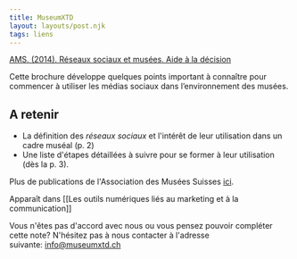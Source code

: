 ```yaml
---
title: MuseumXTD
layout: layouts/post.njk
tags: liens
---
```

[AMS. (2014). Réseaux sociaux et musées. Aide à la décision](https://www.museums.ch/fr/publications/standards/r%C3%A9seaux-sociaux.html)

 Cette brochure développe quelques points important à connaître pour commencer à utiliser les médias sociaux dans l’environnement des musées.

## A retenir
- La définition des *réseaux sociaux* et l'intérêt de leur utilisation dans un cadre muséal (p. 2)
- Une liste d'étapes détaillées à suivre pour se former à leur utilisation (dès la p. 3). 
  
Plus de publications de l'Association des Musées Suisses [ici](https://www.museums.ch/fr/publications/nouvelles-parutions/).


Apparaît dans [[Les outils numériques liés au marketing et à la communication]]

Vous n'êtes pas d'accord avec nous ou vous pensez pouvoir compléter cette note? N'hésitez pas à nous contacter à l'adresse suivante: [info@museumxtd.ch](mailto:info@museumxtd.ch)